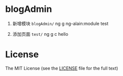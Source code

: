# blogAdmin

1. 新增模块 `blogAdmin/` ng g ng-alain:module test

2. 添加页面 `test/`  ng g c hello

# License

The MIT License (see the [LICENSE](https://github.com/ng-alain/ng-alain/blob/master/LICENSE) file for the full text)
